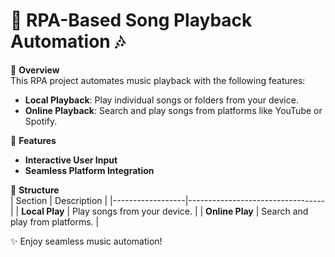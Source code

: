 # 🎵 **RPA-Based Song Playback Automation** 🎶

🚀 **Overview**  
This RPA project automates music playback with the following features:  
- **Local Playback**: Play individual songs or folders from your device.  
- **Online Playback**: Search and play songs from platforms like YouTube or Spotify.  

🔧 **Features**  
- **Interactive User Input**  
- **Seamless Platform Integration**  

📂 **Structure**  
| Section          | Description                      |
|------------------|----------------------------------|
| **Local Play**   | Play songs from your device.     |
| **Online Play**  | Search and play from platforms.  |

✨ Enjoy seamless music automation!  
